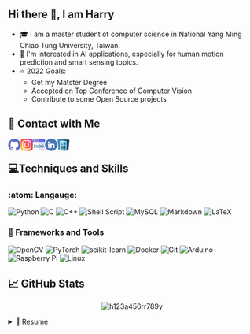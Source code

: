 ## Hi there 👋, I am Harry
- 🎓 I am a master student of computer science in National Yang Ming Chiao Tung University, Taiwan.
- 🤖 I'm interested in AI applications, especially for human motion prediction and smart sensing topics.
- ⭐ 2022 Goals:
  - Get my Matster Degree
  - Accepted on Top Conference of Computer Vision 
  - Contribute to some Open Source projects

## 🤝 Contact with Me
<a href="https://github.com/h123a456rr789y"><img align="left" src="./images/github.png" alt="Harry | GitHub" width="25px"/></a>
<a href="https://www.instagram.com/harry_851025/"><img align="left" src="./images/instagram.png" alt="Harry | Instagram" width="25px"/></a>
<a href="https://h123a456rr789y.github.io/"><img align="left" src="./images/blog.png" alt="Harry | Blog" width="25px"/></a>
<a href="https://www.linkedin.com/in/li-yu-hong-52390815b/"><img align="left" src="./images/linkedin.png" alt="Harry | Linkedin" width="25px"/></a>
<a href="https://github.com/h123a456rr789y/h123a456rr789y/blob/main/images/LiYu_CV.pdf"><img align="left" src="./images/CV.png" alt="Harry | CV" width="25px"/></a>
</br>
<!--
[![github](./images/github.png)](https://github.com/h123a456rr789y)
[![linkedin](./images/linkedin.png)](https://www.linkedin.com/in/li-yu-hong-52390815b/)
[![meta](./images/meta.png)](https://www.facebook.com/harry.hong.7)
[![blog](./images/blog.png)](https://h123a456rr789y.github.io/)
[![instagram](./images/instagram.png)](https://www.instagram.com/harry_851025/)
[![cv](./images/CV.png)]()
-->


## 💻Techniques and Skills
### :atom: Langauge:
![Python](https://img.shields.io/badge/python-3670A0?style=for-the-badge&logo=python&logoColor=ffdd54)
![C](https://img.shields.io/badge/c-%2300599C.svg?style=for-the-badge&logo=c&logoColor=white)
![C++](https://img.shields.io/badge/c++-%2300599C.svg?style=for-the-badge&logo=c%2B%2B&logoColor=white)
![Shell Script](https://img.shields.io/badge/shell_script-%23121011.svg?style=for-the-badge&logo=gnu-bash&logoColor=white)
![MySQL](https://img.shields.io/badge/mysql-%2300f.svg?style=for-the-badge&logo=mysql&logoColor=white)
![Markdown](https://img.shields.io/badge/markdown-%23000000.svg?style=for-the-badge&logo=markdown&logoColor=white)
![LaTeX](https://img.shields.io/badge/latex-%23008080.svg?style=for-the-badge&logo=latex&logoColor=white)

### 🧰 Frameworks and Tools
![OpenCV](https://img.shields.io/badge/opencv-%23white.svg?style=for-the-badge&logo=opencv&logoColor=white)
![PyTorch](https://img.shields.io/badge/PyTorch-%23EE4C2C.svg?style=for-the-badge&logo=PyTorch&logoColor=white)
![scikit-learn](https://img.shields.io/badge/scikit--learn-%23F7931E.svg?style=for-the-badge&logo=scikit-learn&logoColor=white)
![Docker](https://img.shields.io/badge/docker-%230db7ed.svg?style=for-the-badge&logo=docker&logoColor=white)
![Git](https://img.shields.io/badge/git-%23F05033.svg?style=for-the-badge&logo=git&logoColor=white)
![Arduino](https://img.shields.io/badge/-Arduino-00979D?style=for-the-badge&logo=Arduino&logoColor=white)
![Raspberry Pi](https://img.shields.io/badge/-RaspberryPi-C51A4A?style=for-the-badge&logo=Raspberry-Pi)
![Linux](https://img.shields.io/badge/Linux-FCC624?style=for-the-badge&logo=linux&logoColor=black)

## 📈 GitHub Stats

<p align="center"> <img src="https://github-readme-stats.vercel.app/api?username=h123a456rr789y&show_icons=true&theme=solarized-light" alt="h123a456rr789y" />
<!--
![Harry's GitHub stats](https://github-readme-stats.vercel.app/api?username=h123a456rr789y&show_icons=true&theme=solarized-light)
![Top Langs](https://github-readme-stats.vercel.app/api/top-langs/
?username=h123a456rr789y&layout=compact&theme=solarized-light)
-->


<details>
  <summary>📃 Resume</summary>


## Education
- 💻  **M.S. Computer Science and Network Engineering**\
🎓 2020 - Present\
🥼High-Speed Communication & Computing (HSCC) Lab\
📍 **National Chiao Tung University** Hsinchu, Taiwan

- 💻  **B.S. Computer Science**\
🎓 2016 - 2020\
📍 **National Chiao Tung University** Hsinchu, Taiwan


## Experience
<!--<img align="right" src="https://img.shields.io/badge/C%2B%2B-00599C?style=for-the-badge&logo=c%2B%2B&logoColor=white" />
<img align="right" src="https://img.shields.io/badge/Python-14354C?style=for-the-badge&logo=python&logoColor=white" />
<img align="right" src="https://img.shields.io/badge/Qt-%23217346.svg?style=for-the-badge&logo=Qt&logoColor=white" />
<img align="right" src="https://img.shields.io/badge/shell_script-%23121011.svg?style=for-the-badge&logo=gnu-bash&logoColor=white" />
-->
- ⌨️ **Software Engineering Intern**\
📆  Jul. 2021 – Aug. 2021\
📍 **MediaTek Inc.** -  Hsinchu, Taiwan
<!--
<img align="right" src="https://img.shields.io/badge/c++-%2300599C.svg?style=for-the-badge&logo=c%2B%2B&logoColor=white" />
<img align="right" src="https://img.shields.io/badge/docker-%230db7ed.svg?style=for-the-badge&logo=docker&logoColor=white" />
-->
- ⌨️ **Software Engineering Intern**\
📆  Jul. 2019 – Aug. 2019\
📍 **ITRI** - Hsinchu, Taiwan


<!--
<img align="right" src="https://img.shields.io/badge/Python-14354C?style=for-the-badge&logo=python&logoColor=white" />
<img align="right" src="https://img.shields.io/badge/-Arduino-00979D?style=for-the-badge&logo=Arduino&logoColor=white" />
<img align="right" src="https://img.shields.io/badge/-RaspberryPi-C51A4A?style=for-the-badge&logo=Raspberry-Pi" />
-->
- 👨‍💻 **Teaching Assistant**\
📖 **Introduction to Embedded Systems Design and Implementation**\
📖 **IoT Devices and Platforms**

- 🇩🇪 **Exchange Programs**\
📖 **Undergraduate Exchange** - Business Informatic, Mannheim University, Germany\
📖 **Rotary Youth Exchange** -  Gymnasium, Esens, Germany

<!--
<img align="right" src="https://img.shields.io/badge/Python-14354C?style=for-the-badge&logo=python&logoColor=white" />
<img align="right" src="https://img.shields.io/badge/opencv-%23white.svg?style=for-the-badge&logo=opencv&logoColor=white" />
-->
## 🪦 **Selected Projects**
- 📂 **IMU Guided Human Motion Prediction and Tracking under Complete Occlusion**\
📆 Oct. 2021 – Present
- 📂 **UPDRS Level Detection with Human Pose Estimation and Analysis**\
📆 Dec. 2020 – Sep.2021
- 📂 **Sport Recognition, Pose Detection and Data Analysis**\
📆 Aug. 2020 – Dec. 2020
- 📂 **AI Volleyball Tracking, Object Detection ,and Machine Learning**\
📆 Mar. 2019 – Jan. 2020
</details>
